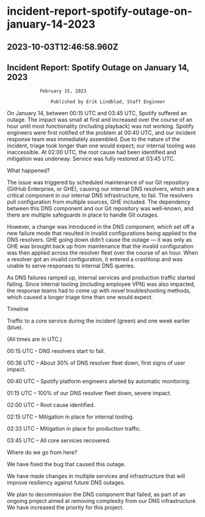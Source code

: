 # incident-report-spotify-outage-on-january-14-2023

## 2023-10-03T12:46:58.960Z

## Incident Report: Spotify Outage on January 14, 2023        

        
            
            
                February 15, 2023
                
                    Published by Erik Lindblad, Staff Engineer                
            
        
        
        
            
            
                                                
                                            
                        
        

        

        
On January 14, between 00:15 UTC and 03:45 UTC, Spotify suffered an outage. The impact was small at first and increased over the course of an hour until most functionality (including playback) was not working. Spotify engineers were first notified of the problem at 00:40 UTC, and our incident response team was immediately assembled. Due to the nature of the incident, triage took longer than one would expect; our internal tooling was inaccessible. At 02:00 UTC, the root cause had been identified and mitigation was underway. Service was fully restored at 03:45 UTC.



What happened?



The issue was triggered by scheduled maintenance of our Git repository (GitHub Enterprise, or GHE), causing our internal DNS resolvers, which are a critical component in our internal DNS infrastructure, to fail. The resolvers pull configuration from multiple sources, GHE included. The dependency between this DNS component and our Git repository was well-known, and there are multiple safeguards in place to handle Git outages. 



However, a change was introduced in the DNS component, which set off a new failure mode that resulted in invalid configurations being applied to the DNS resolvers. GHE going down didn’t cause the outage — it was only as GHE was brought back up from maintenance that the invalid configuration was then applied across the resolver fleet over the course of an hour. When a resolver got an invalid configuration, it entered a crashloop and was unable to serve responses to internal DNS queries.



As ‌DNS failures ramped up, internal services and production traffic started failing. Since internal tooling (including employee VPN) was also impacted, the response teams had to come up with novel troubleshooting methods, which caused a longer triage time than one would expect.



Timeline



Traffic to a core service during the incident (green) and one week earlier (blue).


(All times are in UTC.)



00:15 UTC – DNS resolvers start to fail.



00:36 UTC – About 30% of DNS resolver fleet down, first signs of user impact.



00:40 UTC – Spotify platform engineers alerted by automatic monitoring.



01:15 UTC – 100% of our DNS resolver fleet down, severe impact.



02:00 UTC – Root cause identified.



02:15 UTC – Mitigation in place for internal tooling.



02:33 UTC – Mitigation in place for production traffic.



03:45 UTC – All core services recovered.



Where do we go from here?




We have fixed the bug that caused this outage. 



We have made changes in multiple services and infrastructure that will improve resiliency against future DNS outages. 



We plan to decommission the DNS component that failed, as part of an ongoing project aimed at removing complexity from our DNS infrastructure. We have increased the priority for this project.